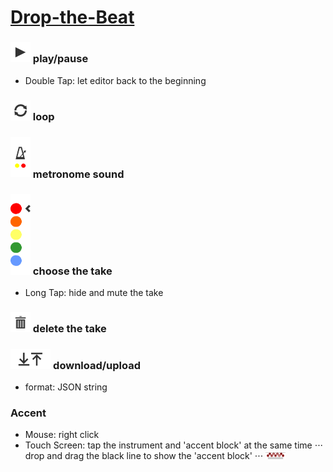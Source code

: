 # <a href="http://jennyhyc.github.io/Drop-the-Beat/editor.html"> Drop-the-Beat</a>

### <img src="images/README/play.png" width="32" /> play/pause 
 - Double Tap: let editor back to the beginning
 
### <img src="images/README/loop.png" width="32" /> loop 
 
### <img src="images/README/metronome.png" width="32" /> metronome sound 
 
### <img src="images/README/takes.png" width="32" /> choose the take 
 - Long Tap: hide and mute the take
 
### <img src="images/README/delete.png" width="32"/> delete the take 
 
### <img src="images/README/up-download.png" height="32"/> download/upload 
 - format: JSON string

### Accent
 - Mouse: right click
 - Touch Screen: tap the instrument and 'accent block' at the same time
 ⋅⋅⋅ drop and drag the black line to show the 'accent block'
 ⋅⋅⋅ <img src="images/README/accent-block.PNG" width="32" />
